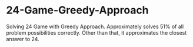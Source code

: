 # 24-Game-Greedy-Approach
Solving 24 Game with Greedy Approach. Approximately solves 51% of all problem possibilities correctly. Other than that, it approximates the closest answer to 24.
